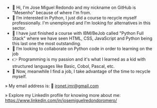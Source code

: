 - 👋 Hi, I'm Jose Miguel Redondo and my nickname on GitHub is "Mesenho" because of where I'm from.
- 👀 I’m interested in Python, I just did a course to recycle myself professionally. I'm unemployed and I'm looking for alternatives in this sector.
- 🌱 I have just finished a course with IBM/BeJob called "Python Full Stack" where we have seen HTML, CSS, JavaScript and Python being this last one the most outstanding.
- 💞️ I’m looking to collaborate on Python code in order to learning on the job
- 👉 Programming is my passion and it's what I learned as a kid with structured languages like Basic, Cobol, Pascal, etc.
- 💭 Now, meanwhile I find a job, I take advantage of the time to recycle myself.

 » My email address is: 📧 ironet.jmr@gmail.com

 
 » Explore my LinkedIn profile for knowing more about me: https://www.linkedin.com/in/josemiguelredondoromero/
 
<!---
Mesenho/Mesenho is a ✨ special ✨ repository because its `README.md` (this file) appears on your GitHub profile.
You can click the Preview link to take a look at your changes.
--->
